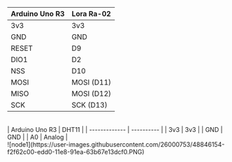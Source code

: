 
   | Arduino Uno R3 | Lora Ra-02 |
   | -------------  | ---------- |
   | 3v3            |    3v3     |
   | GND            |    GND     |  
   | RESET          |    D9      |
   | DIO1           |    D2      |
   | NSS            |    D10     |  
   | MOSI           | MOSI (D11) |
   | MISO           | MOSI (D12) |
   | SCK            |  SCK (D13) |
<br/>
   | Arduino Uno R3 |   DHT11    |
   | -------------  | ---------- |
   | 3v3            |    3v3     |
   | GND            |    GND     | 
   | A0             |    Analog  | 
<br/>
![node1](https://user-images.githubusercontent.com/26000753/48846154-f2f62c00-edd0-11e8-91ea-63b67e13dcf0.PNG) <br/>
